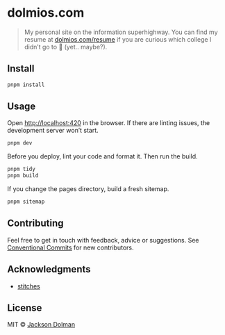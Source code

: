 # dolmios.com

> My personal site on the information superhighway. You can find my resume at [dolmios.com/resume](https://dolmios.com/resume) if you are curious which college I didn’t go to 🥴 (yet.. maybe?).

## Install

```sh
pnpm install
```

## Usage

Open [http://localhost:420](http://localhost:420) in the browser. If there are linting issues, the development server won’t start.

```sh
pnpm dev
```

Before you deploy, lint your code and format it. Then run the build.

```sh
pnpm tidy
pnpm build
```

If you change the pages directory, build a fresh sitemap.

```sh
pnpm sitemap
```

## Contributing

Feel free to get in touch with feedback, advice or suggestions. See [Conventional Commits](https://gist.github.com/dolmios/0e33c579a500d87fc6f44df6cde97259) for new contributors.

## Acknowledgments

- [stitches](https://github.com/stitchesjs/stitches)

## License

MIT © [Jackson Dolman](https://github.com/dolmios)
